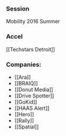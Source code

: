 
### Session
Mobility 2016 Summer

### Accel
[[Techstars Detroit]]

### Companies:
- [[Ara]]
- [[BRAIQ]]
- [[Donut Media]]
- [[Drive Spotter]]
- [[GoKid]]
- [[HAAS Alert]]
- [[Hero]]
- [[Rally]]
- [[Spatial]]


